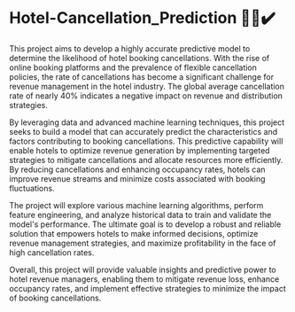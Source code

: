 # Hotel-Cancellation_Prediction 🏨🥇✔️
This project aims to develop a highly accurate predictive model to determine the likelihood of hotel booking cancellations. With the rise of online booking platforms and the prevalence of flexible cancellation policies, the rate of cancellations has become a significant challenge for revenue management in the hotel industry. The global average cancellation rate of nearly 40% indicates a negative impact on revenue and distribution strategies.

By leveraging data and advanced machine learning techniques, this project seeks to build a model that can accurately predict the characteristics and factors contributing to booking cancellations. This predictive capability will enable hotels to optimize revenue generation by implementing targeted strategies to mitigate cancellations and allocate resources more efficiently. By reducing cancellations and enhancing occupancy rates, hotels can improve revenue streams and minimize costs associated with booking fluctuations.

The project will explore various machine learning algorithms, perform feature engineering, and analyze historical data to train and validate the model's performance. The ultimate goal is to develop a robust and reliable solution that empowers hotels to make informed decisions, optimize revenue management strategies, and maximize profitability in the face of high cancellation rates.

Overall, this project will provide valuable insights and predictive power to hotel revenue managers, enabling them to mitigate revenue loss, enhance occupancy rates, and implement effective strategies to minimize the impact of booking cancellations.




